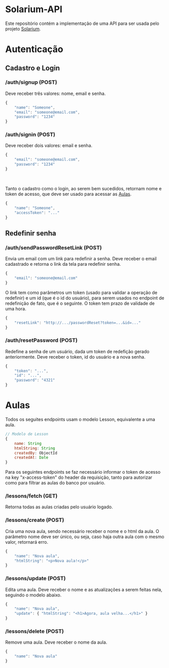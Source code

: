 # Solarium-API
Este repositório contém a implementação de uma API para ser usada pelo projeto [Solarium](https://github.com/jpedroarag/Solarium-Interface).



# Autenticação

## Cadastro e Login
### /auth/signup (POST)
Deve receber três valores: nome, email e senha.
```javascript
{
    "name": "Someone",
    "email": "someone@email.com",
    "password": "1234"
}
```

### /auth/signin (POST)
Deve receber dois valores: email e senha.
```javascript
{
    "email": "someone@email.com",
    "password": "1234"
}
```
<br/>

Tanto o cadastro como o login, ao serem bem sucedidos, retornam nome e token de acesso, que deve ser usado para acessar as [Aulas](#Aulas).
```javascript
{
    "name": "Someone",
    "accessToken": "..."
}
```

## Redefinir senha
### /auth/sendPasswordResetLink (POST)
Envia um email com um link para redefinir a senha. Deve receber o email cadastrado e retorna o link da tela para redefinir senha. 
```javascript
{
    "email": "someone@email.com"
}
```

O link tem como parâmetros um token (usado para validar a operação de redefinir) e um id (que é o id do usuário), para serem usados no endpoint de redefinição de fato, que é o seguinte. O token tem prazo de validade de uma hora.
```javascript
{
    "resetLink": "http://.../passwordReset?token=...&id=..."
}
```

### /auth/resetPassword (POST)
Redefine a senha de um usuário, dada um token de redefição gerado anteriormente. Deve receber o token, id do usuário e a nova senha.
```javascript
{
    "token": "...",
    "id": "...",
    "password": "4321"
}
```


# Aulas
Todos os seguites endpoints usam o modelo Lesson, equivalente a uma aula.
```javascript
// Modelo de Lesson
{
    name: String
    htmlString: String
    createdBy: ObjectId
    createdAt: Date
}
```

Para os seguintes endpoints se faz necessário informar o token de acesso na key "x-access-token" do header da requisição, tanto para autorizar como para filtrar as aulas do banco por usuário.

### /lessons/fetch (GET)
Retorna todas as aulas criadas pelo usuário logado.

### /lessons/create (POST)
Cria uma nova aula, sendo necessário receber o nome e o html da aula. O parâmetro nome deve ser único, ou seja, caso haja outra aula com o mesmo valor, retornará erro.
```javascript
{
    "name": "Nova aula",
    "htmlString": "<p>Nova aula!</p>"
}
```

### /lessons/update (POST)
Edita uma aula. Deve receber o nome e as atualizações a serem feitas nela, seguindo o modelo abaixo.
```javascript
{
    "name": "Nova aula",
    "update": { "htmlString": "<h1>Agora, aula velha...</h1>" }
}
```

### /lessons/delete (POST)
Remove uma aula. Deve receber o nome da aula.
```javascript
{
    "name": "Nova aula"
}
```
